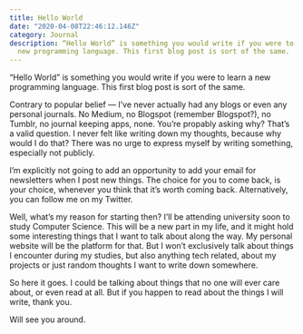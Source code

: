 ```yaml
---
title: Hello World
date: "2020-04-08T22:46:12.146Z"
category: Journal
description: “Hello World” is something you would write if you were to learn a
  new programming language. This first blog post is sort of the same.
---
```

“Hello World” is something you would write if you were to learn a new programming language. This first blog post is sort of the same.

Contrary to popular belief — I’ve never actually had any blogs or even any personal journals. No Medium, no Blogspot (remember Blogspot?), no Tumblr, no journal keeping apps, none. You’re propably asking why? That’s a valid question. I never felt like writing down my thoughts, because why would I do that? There was no urge to express myself by writing something, especially not publicly.

I’m explicitly not going to add an opportunity to add your email for newsletters when I post new things. The choice for you to come back, is your choice, whenever you think that it’s worth coming back. Alternatively, you can follow me on my Twitter.

Well, what’s my reason for starting then? I’ll be attending university soon to study Computer Science. This will be a new part in my life, and it might hold some interesting things that I want to talk about along the way. My personal website will be the platform for that. But I won’t exclusively talk about things I encounter during my studies, but also anything tech related, about my projects or just random thoughts I want to write down somewhere.

So here it goes. I could be talking about things that no one will ever care about, or even read at all. But if you happen to read about the things I will write, thank you.

Will see you around.